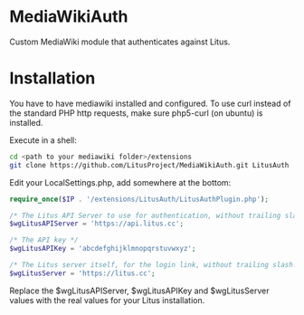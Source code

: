 MediaWikiAuth
=============

Custom MediaWiki module that authenticates against Litus.

# Installation

You have to have mediawiki installed and configured.
To use curl instead of the standard PHP http requests, make sure php5-curl (on ubuntu) is installed.

Execute in a shell:
```bash
cd <path to your mediawiki folder>/extensions
git clone https://github.com/LitusProject/MediaWikiAuth.git LitusAuth
```

Edit your LocalSettings.php, add somewhere at the bottom:
```php
require_once($IP . '/extensions/LitusAuth/LitusAuthPlugin.php');

/* The Litus API Server to use for authentication, without trailing slash. */
$wgLitusAPIServer = 'https://api.litus.cc';

/* The API key */
$wgLitusAPIKey = 'abcdefghijklmnopqrstuvwxyz';

/* The Litus server itself, for the login link, without trailing slash! */
$wgLitusServer = 'https://litus.cc';
```

Replace the $wgLitusAPIServer, $wgLitusAPIKey and $wgLitusServer values with the real values for your Litus installation.
